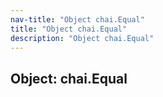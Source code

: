```yaml
---
nav-title: "Object chai.Equal"
title: "Object chai.Equal"
description: "Object chai.Equal"
---
```

## Object: chai.Equal